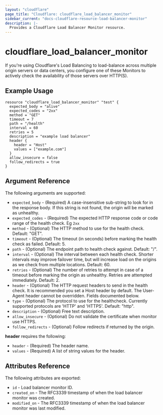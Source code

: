 ```yaml
---
layout: "cloudflare"
page_title: "Cloudflare: cloudflare_load_balancer_monitor"
sidebar_current: "docs-cloudflare-resource-load-balancer-monitor"
description: |-
  Provides a Cloudflare Load Balancer Monitor resource.
---
```


# cloudflare_load_balancer_monitor

If you're using Cloudflare's Load Balancing to load-balance across multiple origin servers or data centers, you configure one of these Monitors to actively check the availability of those servers over HTTP(S).

## Example Usage

```hcl
resource "cloudflare_load_balancer_monitor" "test" {
  expected_body = "alive"
  expected_codes = "2xx"
  method = "GET"
  timeout = 7
  path = "/health"
  interval = 60
  retries = 5
  description = "example load balancer"
  header {
    header = "Host"
    values = ["example.com"]
  }
  allow_insecure = false
  follow_redirects = true
}
```

## Argument Reference

The following arguments are supported:

* `expected_body` - (Required) A case-insensitive sub-string to look for in the response body. If this string is not found, the origin will be marked as unhealthy.
* `expected_codes` - (Required) The expected HTTP response code or code range of the health check. Eg `2xx`
* `method` - (Optional) The HTTP method to use for the health check. Default: "GET".
* `timeout` - (Optional) The timeout (in seconds) before marking the health check as failed. Default: 5.
* `path` - (Optional) The endpoint path to health check against. Default: "/".
* `interval` - (Optional) The interval between each health check. Shorter intervals may improve failover time, but will increase load on the origins as we check from multiple locations. Default: 60.
* `retries` - (Optional) The number of retries to attempt in case of a timeout before marking the origin as unhealthy. Retries are attempted immediately. Default: 2.
* `header` - (Optional) The HTTP request headers to send in the health check. It is recommended you set a Host header by default. The User-Agent header cannot be overridden. Fields documented below.
* `type` - (Optional) The protocol to use for the healthcheck. Currently supported protocols are 'HTTP' and 'HTTPS'. Default: "http".
* `description` - (Optional) Free text description.
* `allow_insecure` - (Optional) Do not validate the certificate when monitor use HTTPS.
* `follow_redirects` - (Optional) Follow redirects if returned by the origin.

**header** requires the following:

* `header` - (Required) The header name.
* `values` - (Required) A list of string values for the header.

## Attributes Reference

The following attributes are exported:

* `id` - Load balancer monitor ID.
* `created_on` - The RFC3339 timestamp of when the load balancer monitor was created.
* `modified_on` - The RFC3339 timestamp of when the load balancer monitor was last modified.
